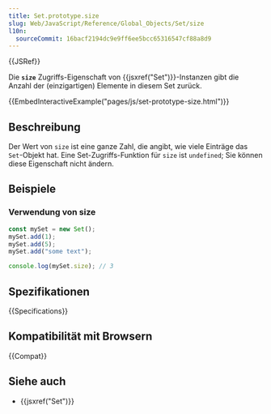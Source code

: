 ```yaml
---
title: Set.prototype.size
slug: Web/JavaScript/Reference/Global_Objects/Set/size
l10n:
  sourceCommit: 16bacf2194dc9e9ff6ee5bcc65316547cf88a8d9
---
```


{{JSRef}}

Die **`size`** Zugriffs-Eigenschaft von {{jsxref("Set")}}-Instanzen gibt die Anzahl der (einzigartigen) Elemente in diesem Set zurück.

{{EmbedInteractiveExample("pages/js/set-prototype-size.html")}}

## Beschreibung

Der Wert von `size` ist eine ganze Zahl, die angibt, wie viele Einträge das `Set`-Objekt hat. Eine Set-Zugriffs-Funktion für `size` ist `undefined`; Sie können diese Eigenschaft nicht ändern.

## Beispiele

### Verwendung von size

```js
const mySet = new Set();
mySet.add(1);
mySet.add(5);
mySet.add("some text");

console.log(mySet.size); // 3
```

## Spezifikationen

{{Specifications}}

## Kompatibilität mit Browsern

{{Compat}}

## Siehe auch

- {{jsxref("Set")}}
